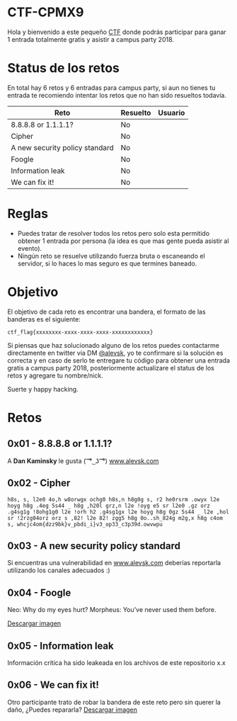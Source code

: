 # CTF-CPMX9
Hola y bienvenido a este pequeño [CTF](https://en.wikipedia.org/wiki/Capture_the_flag#Computer_security) donde podrás participar para ganar 1 entrada totalmente gratis y asistir a campus party 2018.

# Status de los retos

En total hay 6 retos y 6 entradas para campus party, si aun no tienes tu entrada te recomiendo intentar los retos que no han sido resueltos todavía.

|Reto|Resuelto|Usuario|
|--|--|--|
| 8.8.8.8 or 1.1.1.1? | No |  |
| Cipher | No |  |
| A new security policy standard | No |  |
| Foogle | No |  |
| Information leak | No |  |
| We can fix it! | No |  |


# Reglas

- Puedes tratar de resolver todos los retos pero solo esta permitido obtener 1 entrada por persona (la idea es que mas gente pueda asistir al evento).
- Ningún reto se resuelve utilizando fuerza bruta o escaneando el servidor, si lo haces lo mas seguro es que termines baneado.

# Objetivo

El objetivo de cada reto es encontrar una bandera, el formato de las banderas es el siguiente:

`ctf_flag{xxxxxxxx-xxxx-xxxx-xxxx-xxxxxxxxxxxx}`

Si piensas que haz solucionado alguno de los retos puedes contactarme directamente en twitter via DM [@alevsk](https://twitter.com/Alevsk), yo te confirmare si la solución es correcta y en caso de serlo te entregare tu código para obtener una entrada gratis a campus party 2018, posteriormente actualizare el status de los retos y agregare tu nombre/nick.

Suerte y happy hacking.

# Retos

## 0x01 - 8.8.8.8 or 1.1.1.1?

A **Dan Kaminsky** le gusta ( ͡ ͡° ͜ ʖ ͡ ͡°) www.alevsk.com

## 0x02 - Cipher

    h8s, s, l2e0 4o,h w8orwgx ochg0 h8s,n h8g0g s, r2 he0rsrm .owyx l2e hoyg h8g .4eg 5s44 _ h8g ,h20l grz,n l2e !oyg e5 sr l2e0 .gz orz .g4sg1g !8ohg1g0 l2e !orh h2 .g4sg1gx l2e hoyg h8g 0gz 5s44 _ l2e ,hol sr !2rzg04orz orz s ,82! l2e 82! zgg5 h8g 0o..sh_824g m2g,x h8g c4om s, whcjc4om{dzz9bk}v_pbdi_i}v3_op33_c3p39d.owvwpu

## 0x03 - A new security policy standard

Si encuentras una vulnerabilidad en www.alevsk.com deberías reportarla utilizando los canales adecuados :)

## 0x04 - Foogle

Neo: Why do my eyes hurt?
Morpheus: You’ve never used them before.

[Descargar imagen](https://www.dropbox.com/s/4j5kf0o4k0wryff/foogle.png?dl=0)

## 0x05 - Information leak

Información critica ha sido leakeada en los archivos de este repositorio x.x

## 0x06 - We can fix it!

Otro participante trato de robar la bandera de este reto pero sin querer la daño, ¿Puedes repararla? [Descargar imagen](https://www.dropbox.com/s/o9dq5udc6t3dchf/qr_code.png?dl=0)
